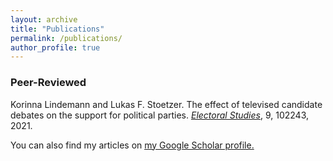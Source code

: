 ```yaml
---
layout: archive
title: "Publications"
permalink: /publications/
author_profile: true
---
```

### Peer-Reviewed

Korinna Lindemann and Lukas F. Stoetzer. The effect of televised candidate debates on the support for political parties. *[Electoral Studies](https://www.sciencedirect.com/science/article/abs/pii/S0261379420301220)*, 9, 102243, 2021.


You can also find my articles on <u><a href="{{https://scholar.google.com/citations?user=_bxzpV4AAAAJ&hl=de}}">my Google Scholar profile</a>.</u>

